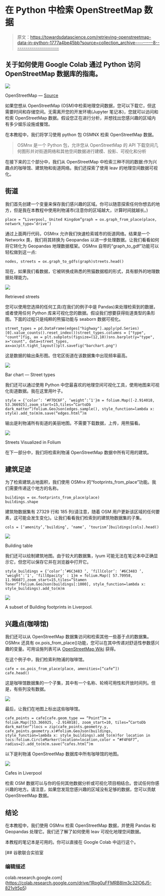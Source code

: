 # 在 Python 中检索 OpenStreetMap 数据

> 原文：<https://towardsdatascience.com/retrieving-openstreetmap-data-in-python-1777a4be45bb?source=collection_archive---------8----------------------->

## 关于如何使用 Google Colab 通过 Python 访问 OpenStreetMap 数据库的指南。

![](img/25037b86c9b8bed8c18a9c64a6ce5963.png)

OpenStreetMap — [Source](https://www.techrepublic.com/article/is-openstreetmap-the-next-linux-or-openoffice/)

如果您想从 OpenStreetMap (OSM)中检索地理空间数据，您可以下载它，但这需要时间和存储空间。无需离开您的开发环境(Jupyter 笔记本)，您就可以访问和检索 OpenStreetMap 数据。假设您正在进行分析，并想找出您感兴趣的区域内有多少娱乐设施或餐馆。

在本教程中，我们将学习使用 python 包 OSMNX 检索 OpenStreetMap 数据。

> OSMnx 是一个 Python 包，允许您从 OpenStreetMap 的 API 下载空间几何图形并对街道网络和其他空间数据进行建模、投影、可视化和分析

在接下来的三个部分中，我们从 OpenStreetMap 中检索三种不同的数据:作为兴趣点的咖啡馆、建筑物和街道网络。我们还探索了使用 leav 的地理空间数据可视化。

## 街道

我们首先创建一个变量来保存我们感兴趣的区域。你可以随意探索任何你想去的地方，但是我在本教程中使用利物浦市(注意你的区域越大，计算时间就越长。)

```
place = “Liverpool, United Kingdom”graph = ox.graph_from_place(place, network_type=’drive’)
```

通过上面两行代码，OSMnx 允许我们快速检索城市的街道网络。结果是一个 Networkx 类，我们将其转换为 Geopandas 以进一步处理数据。让我们看看如何将它转化为 Geopandas 地理数据框架。OSMnx 自带的“graph_to_gdf”功能可以轻松做到这一点:

```
nodes, streets = ox.graph_to_gdfs(graph)streets.head()
```

现在，如果我们看数据，它被转换成熟悉的熊猫数据框的形式，具有额外的地理数据处理能力。

![](img/707b2ffdfa1cf04c1e9a5049b163dc1e.png)

Retrieved streets

您可以使用您选择的任何工具(在我们的例子中是 Pandas)来处理检索到的数据，或者使用任何 Python 库来可视化您的数据。假设我们想要获得街道类型的条形图。下面的过程只是纯粹的熊猫功能与 seaborn 数据可视化。

```
street_types = pd.DataFrame(edges["highway"].apply(pd.Series)[0].value_counts().reset_index())street_types.columns = ["type", "count"]fig, ax = plt.subplots(figsize=(12,10))sns.barplot(y="type", x="count", data=street_types, ax=ax)plt.tight_layout()plt.savefig("barchart.png")
```

这是数据的输出条形图。住宅区街道在该数据集中出现频率最高。

![](img/9c0889b10b590fc7519a7da67a8676b6.png)

Bar chart — Street types

我们还可以通过使用 Python 中您最喜欢的地理空间可视化工具，使用地图来可视化街道数据。我在这里用叶子。

```
style = {‘color’: ‘#F7DC6F’, ‘weight’:’1'}m = folium.Map([-2.914018, 53.366925],zoom_start=15,tiles=”CartoDb dark_matter”)folium.GeoJson(edges.sample(), style_function=lambda x: style).add_to(m)m.save(“edges.html”)m
```

输出是利物浦所有街道的美丽地图。不需要下载数据，上传，用熊猫看。

![](img/86b65c08db03e430f5006efc731503b8.png)

Streets Visualized in Folium

在下一部分中，我们将检索利物浦 OpenStreetMap 数据中所有可用的建筑。

## 建筑足迹

为了检索建筑占地面积，我们使用 OSMnx 的“footprints_from_place”功能。我们需要传递这个地方的名称。

```
buildings = ox.footprints_from_place(place)
buildings.shape
```

建筑物数据集有 27329 行和 185 列(请注意，随着 OSM 用户更新该区域的任何要素，这可能会发生变化)。让我们看看我们检索到的建筑物数据集的子集。

```
cols = [‘amenity’,’building’, ‘name’, ‘tourism’]buildings[cols].head()
```

![](img/d95770b08c3521b88dcaa98ae8048b18.png)

Building table

我们还可以绘制建筑地图。由于较大的数据集，lyum 可能无法在笔记本中正确显示它，但您可以保存它并在浏览器中打开它。

```
style_buildings = {‘color’:’#6C3483 ‘, ‘fillColor’: ‘#6C3483 ‘, ‘weight’:’1', ‘fillOpacity’ : 1}m = folium.Map([ 57.70958, 11.96687],zoom_start=15,tiles=”Stamen Toner”)folium.GeoJson(buildings[:1000], style_function=lambda x: style_buildings).add_to(m)m
```

![](img/5d0d04d6f56f3ea4767664c929ed2c7c.png)

A subset of Building footprints in Liverpool.

## 兴趣点(咖啡馆)

我们还可以从 OpenStreetMap 数据集访问和检索其他一些基于点的数据集。OSMnx 还具有 ox.pois_from_place()功能，您可以在其中传递对舒适性参数感兴趣的变量。可用设施列表可从 [OpenStreetMap Wiki](https://wiki.openstreetmap.org/wiki/Key:amenity) 获得。

在这个例子中，我们检索利物浦的咖啡馆。

```
cafe = ox.pois_from_place(place, amenities=[“cafe”])
cafe.head()
```

这是咖啡馆数据集的一个子集，其中有一个名称、轮椅可用性和开放时间列。但是，有些列没有数据。

![](img/77abba9d444208bde72facc22baf586b.png)

最后，让我们在地图上标出这些咖啡馆。

```
cafe_points = cafe[cafe.geom_type == “Point”]m = folium.Map([53.366925, -2.914018], zoom_start=10, tiles=”CartoDb dark_matter”)locs = zip(cafe_points.geometry.y, cafe_points.geometry.x)#folium.GeoJson(buildings, style_function=lambda x: style_buildings).add_to(m)for location in locs:folium.CircleMarker(location=location,color = “#F4F6F7”, radius=2).add_to(m)m.save(“cafes.html”)m
```

以下是利物浦 OpenStreetMap 数据库中所有咖啡馆的地图。

![](img/3d8c9ece613c03dba54a7daa685dd99b.png)

Cafes in Liverpool

检索 OSM 数据可以与你的任何其他数据分析或可视化项目相结合。尝试任何你感兴趣的地方。请注意，如果您发现您感兴趣的区域没有足够的数据，您可以贡献 OpenStreetMap 数据。

## 结论

在本教程中，我们使用 OSMnx 检索 OpenStreetMap 数据，并使用 Pandas 和 Geopandas 处理它。我们还了解了如何使用 leav 可视化地理空间数据。

本教程的笔记本是可用的。你可以直接在 Google Colab 中运行这个。

[](https://colab.research.google.com/drive/1Rpg0uFFMRB8Im3c32lO6J5-821vIt5p5) [## 谷歌联合实验室

### 编辑描述

colab.research.google.com](https://colab.research.google.com/drive/1Rpg0uFFMRB8Im3c32lO6J5-821vIt5p5)